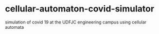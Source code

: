 # cellular-automaton-covid-simulator
simulation of covid 19 at the UDFJC engineering campus using cellular automata
